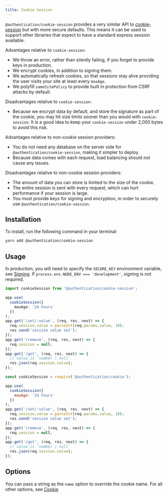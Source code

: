 ```yaml
---
title: Cookie Session
---
```


`@authentication/cookie-session` provides a very similar API to [cookie-session](https://www.npmjs.com/package/cookie-session) but with more secure defaults. This means it can be used to support other libraries that expect to have a standard express session available.

Advantages relative to `cookie-session`:

* We throw an error, rather than silently failing, if you forget to provide keys in production.
* We encrypt cookies, in addition to signing them.
* We automatically refresh cookies, so that sessions stay alive providing the user visits your site at least every `maxAge`.
* We polyfill `sameSitePolicy` to provide built in protection from CSRF attacks by default.

Disadvantages relative to `cookie-session`:

* Because we encrypt data by default, and store the signature as part of the cookie, you may hit size limits sooner than you would with `cookie-session`. It is a good idea to keep your `cookie-session` under 2,000 bytes to avoid this risk.

Advantages relative to non-cookie session providers:

* You do not need any database on the server side for `@authentication/cookie-session`, making it simpler to deploy.
* Because data comes with each request, load balancing should not cause any issues.

Disadvantages relative to non-cookie session providers:

* The amount of data you can store is limited to the size of the cookie.
* The entire session is sent with every request, which can hurt performance if your session is large.
* You must provide keys for signing and encryption, in order to securely use `@authentication/cookie-session`.

## Installation

To install, run the following command in your terminal:

```sh
yarn add @authentication/cookie-session
```

## Usage

In production, you will need to specify the `SECURE_KEY` environment variable, see [Signing](/docs/cookie.html#signing-encryption). If `process.env.NODE_ENV === 'development'`, signing is not required.

```typescript
import cookieSession from '@authentication/cookie-session';

app.use(
  cookieSession({
    maxAge: '24 hours'
  })
);
app.get('/set/:value', (req, res, next) => {
  req.session.value = parseInt(req.params.value, 10);
  res.send('session value set');
});
app.get('/remove', (req, res, next) => {
  req.session = null;
});
app.get('/get', (req, res, next) => {
  // value is `number | null`
  res.json(req.session.value);
});
```

```javascript
const cookieSession = require('@authentication/cookie');

app.use(
  cookieSession({
    maxAge: '24 hours'
  })
);
app.get('/set/:value', (req, res, next) => {
  req.session.value = parseInt(req.params.value, 10);
  res.send('session value set');
});
app.get('/remove', (req, res, next) => {
  req.session = null;
});
app.get('/get', (req, res, next) => {
  // value is `number | null`
  res.json(req.session.value);
});
```

## Options

You can pass a string as the `name` option to override the cookie name. For all other options, see [Cookie](/docs/cookie.html)
